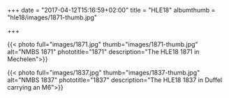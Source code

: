 +++
date = "2017-04-12T15:16:59+02:00"
title = "HLE18"
albumthumb = "hle18/images/1871-thumb.jpg"

+++

{{< photo full="images/1871.jpg" thumb="images/1871-thumb.jpg" alt="NMBS 1871" phototitle="1871" description="The HLE18 1871 in Mechelen">}}

{{< photo full="images/1837.jpg" thumb="images/1837-thumb.jpg" alt="NMBS 1837" phototitle="1837" description="The HLE18 1837 in Duffel carrying an M6">}}
